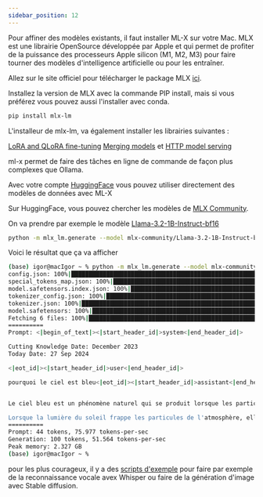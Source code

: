 ```yaml
---
sidebar_position: 12
---
```

Pour affiner des modèles existants, il faut installer ML-X sur votre Mac.
MLX est une librairie OpenSource développée par Apple et qui permet de profiter de la puissance des processeurs Apple silicon (M1, M2, M3) pour faire tourner des modèles d'intelligence artificielle ou pour les entraîner.


Allez sur le site officiel pour télécharger le package MLX [ici](https://pypi.org/project/mlx-lm/).

Installez la version de MLX avec la commande PIP install, mais si vous préférez vous pouvez aussi l'installer avec conda.

```bash
pip install mlx-lm
```

L'installeur de mlx-lm, va également installer les librairies suivantes :

[LoRA and QLoRA fine-tuning](https://github.com/ml-explore/mlx-examples/blob/main/llms/mlx_lm/LORA.md)
[Merging models](https://github.com/ml-explore/mlx-examples/blob/main/llms/mlx_lm/MERGE.md)
et [HTTP model serving](https://github.com/ml-explore/mlx-examples/blob/main/llms/mlx_lm/SERVER.md)

ml-x permet de faire des tâches en ligne de commande de façon plus complexes que Ollama.

Avec votre compte [HuggingFace](https://www.manuel.fr/docs/install/outils/Hugging%20Face%20CLI) vous pouvez utiliser directement des modèles de données avec ML-X

Sur HuggingFace, vous pouvez chercher les modèles de [MLX Community](https://huggingface.co/mlx-community).

On va prendre par exemple le modèle [Llama-3.2-1B-Instruct-bf16](https://huggingface.co/mlx-community/Llama-3.2-1B-Instruct-bf16)

```bash
python -m mlx_lm.generate --model mlx-community/Llama-3.2-1B-Instruct-bf16 --prompt "pourquoi le ciel est bleu"
```

Voici le résultat que ça va afficher

```bash
(base) igor@macIgor ~ % python -m mlx_lm.generate --model mlx-community/Llama-3.2-1B-Instruct-bf16 --prompt "pourquoi le ciel est bleu"
config.json: 100%|██████████████████████████████████████████████████████████████████████████████████| 968/968 [00:00<00:00, 9.29MB/s]
special_tokens_map.json: 100%|██████████████████████████████████████████████████████████████████████| 296/296 [00:00<00:00, 2.48MB/s]
model.safetensors.index.json: 100%|█████████████████████████████████████████████████████████████| 10.4k/10.4k [00:00<00:00, 33.3MB/s]
tokenizer_config.json: 100%|█████████████████████████████████████████████████████████████████████| 54.5k/54.5k [00:00<00:00, 641kB/s]
tokenizer.json: 100%|███████████████████████████████████████████████████████████████████████████| 9.09M/9.09M [00:04<00:00, 1.86MB/s]
model.safetensors: 100%|████████████████████████████████████████████████████████████████████████| 2.47G/2.47G [08:00<00:00, 5.15MB/s]
Fetching 6 files: 100%|████████████████████████████████████████████████████████████████████████████████| 6/6 [08:01<00:00, 80.18s/it]
==========
Prompt: <|begin_of_text|><|start_header_id|>system<|end_header_id|>

Cutting Knowledge Date: December 2023
Today Date: 27 Sep 2024

<|eot_id|><|start_header_id|>user<|end_header_id|>

pourquoi le ciel est bleu<|eot_id|><|start_header_id|>assistant<|end_header_id|>


Le ciel bleu est un phénomène naturel qui se produit lorsque les particules de l'atmosphère, comme les gaz et les poussières, sont absorbées par la lumière du soleil et réfléchies, créant ainsi un effect de couleur bleue. Voici une explication plus détaillée :

Lorsque la lumière du soleil frappe les particules de l'atmosphère, elles interagissent
==========
Prompt: 44 tokens, 75.977 tokens-per-sec
Generation: 100 tokens, 51.564 tokens-per-sec
Peak memory: 2.327 GB
(base) igor@macIgor ~ % 
```

pour les plus courageux, il y a des [scripts d'exemple](https://github.com/ml-explore/mlx-examples) pour faire par exemple de la reconnaissance vocale avex Whisper ou faire de la génération d'image avec Stable diffusion.

